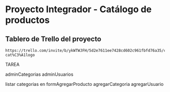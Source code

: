 # Proyecto Integrador - Catálogo de productos

## Tablero de Trello del proyecto

    https://trello.com/invite/b/ykWTWJFH/5d2e7611ee7428cd602c961fbfd76a35/cursophpnoche-cat%C3%A1logo
    

TAREA

 adminCategorias
 adminUsuarios
 
 
 listar categorias en formAgregarProducto
 agregarCategoria
 agregarUsuario
 
 
 